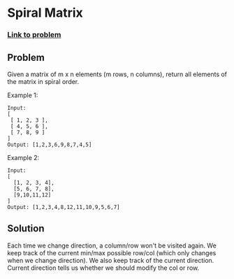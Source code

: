 # Spiral Matrix
### [Link to problem](https://leetcode.com/explore/interview/card/top-interview-questions-hard/116/array-and-strings/828/)

## Problem
Given a matrix of m x n elements (m rows, n columns), return all elements of the matrix in spiral order.

Example 1:
```
Input:
[
 [ 1, 2, 3 ],
 [ 4, 5, 6 ],
 [ 7, 8, 9 ]
]
Output: [1,2,3,6,9,8,7,4,5]
```

Example 2:
```
Input:
[
  [1, 2, 3, 4],
  [5, 6, 7, 8],
  [9,10,11,12]
]
Output: [1,2,3,4,8,12,11,10,9,5,6,7]
```

## Solution
Each time we change direction, a column/row won't be visited again. We keep track of the current min/max possible row/col (which only changes when we change direction). We also keep track of the current direction. Current direction tells us whether we should modify the col or row.
